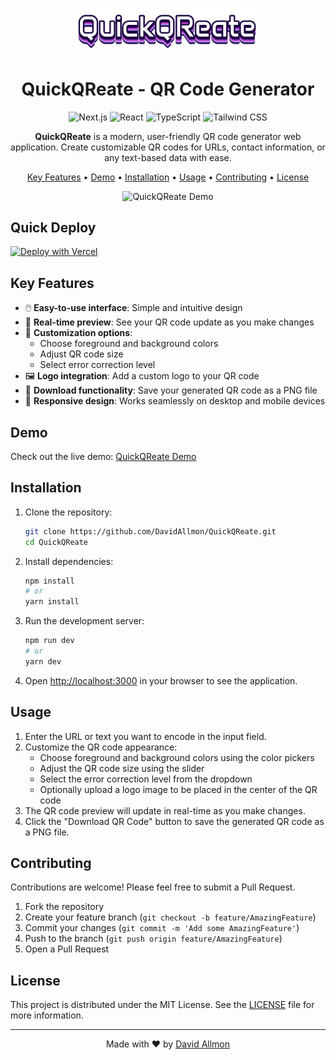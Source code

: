 <p align="center">
  <img src="app/assets/quick.png" alt="QuickQReate Logo" width="300"/>
</p>

<h1 align="center">QuickQReate - QR Code Generator</h1>

<p align="center">
  <img src="https://img.shields.io/badge/Next.js-black?style=for-the-badge&logo=next.js&logoColor=white" alt="Next.js"/>
  <img src="https://img.shields.io/badge/React-61DAFB?style=for-the-badge&logo=react&logoColor=black" alt="React"/>
  <img src="https://img.shields.io/badge/TypeScript-3178C6?style=for-the-badge&logo=typescript&logoColor=white" alt="TypeScript"/>
  <img src="https://img.shields.io/badge/Tailwind_CSS-38B2AC?style=for-the-badge&logo=tailwind-css&logoColor=white" alt="Tailwind CSS"/>
</p>

<p align="center">
  <strong>QuickQReate</strong> is a modern, user-friendly QR code generator web application. Create customizable QR codes for URLs, contact information, or any text-based data with ease.
</p>

<p align="center">
  <a href="#key-features">Key Features</a> •
  <a href="#demo">Demo</a> •
  <a href="#installation">Installation</a> •
  <a href="#usage">Usage</a> •
  <a href="#contributing">Contributing</a> •
  <a href="#license">License</a>
</p>

<p align="center">
  <img src="app/assets/demo1.gif" alt="QuickQReate Demo" width="600"/>
</p>

## Quick Deploy

[![Deploy with Vercel](https://vercel.com/button)](https://vercel.com/new/clone?repository-url=https%3A%2F%2Fgithub.com%2FDavidAllmon%2FQuickQReate)

## Key Features

- 🖱️ **Easy-to-use interface**: Simple and intuitive design
- 🔄 **Real-time preview**: See your QR code update as you make changes
- 🌈 **Customization options**:
  - Choose foreground and background colors
  - Adjust QR code size
  - Select error correction level
- 🖼️ **Logo integration**: Add a custom logo to your QR code
- 💾 **Download functionality**: Save your generated QR code as a PNG file
- 📱 **Responsive design**: Works seamlessly on desktop and mobile devices

## Demo

Check out the live demo: [QuickQReate Demo](https://davidallmon.github.io/QuickQReate)

## Installation

1. Clone the repository:
   ```bash
   git clone https://github.com/DavidAllmon/QuickQReate.git
   cd QuickQReate
   ```

2. Install dependencies:
   ```bash
   npm install
   # or
   yarn install
   ```

3. Run the development server:
   ```bash
   npm run dev
   # or
   yarn dev
   ```

4. Open [http://localhost:3000](http://localhost:3000) in your browser to see the application.

## Usage

1. Enter the URL or text you want to encode in the input field.
2. Customize the QR code appearance:
   - Choose foreground and background colors using the color pickers
   - Adjust the QR code size using the slider
   - Select the error correction level from the dropdown
   - Optionally upload a logo image to be placed in the center of the QR code
3. The QR code preview will update in real-time as you make changes.
4. Click the "Download QR Code" button to save the generated QR code as a PNG file.

## Contributing

Contributions are welcome! Please feel free to submit a Pull Request.

1. Fork the repository
2. Create your feature branch (`git checkout -b feature/AmazingFeature`)
3. Commit your changes (`git commit -m 'Add some AmazingFeature'`)
4. Push to the branch (`git push origin feature/AmazingFeature`)
5. Open a Pull Request

## License

This project is distributed under the MIT License. See the [LICENSE](LICENSE) file for more information.

---

<p align="center">
  Made with ❤️ by <a href="https://github.com/DavidAllmon">David Allmon</a>
</p>